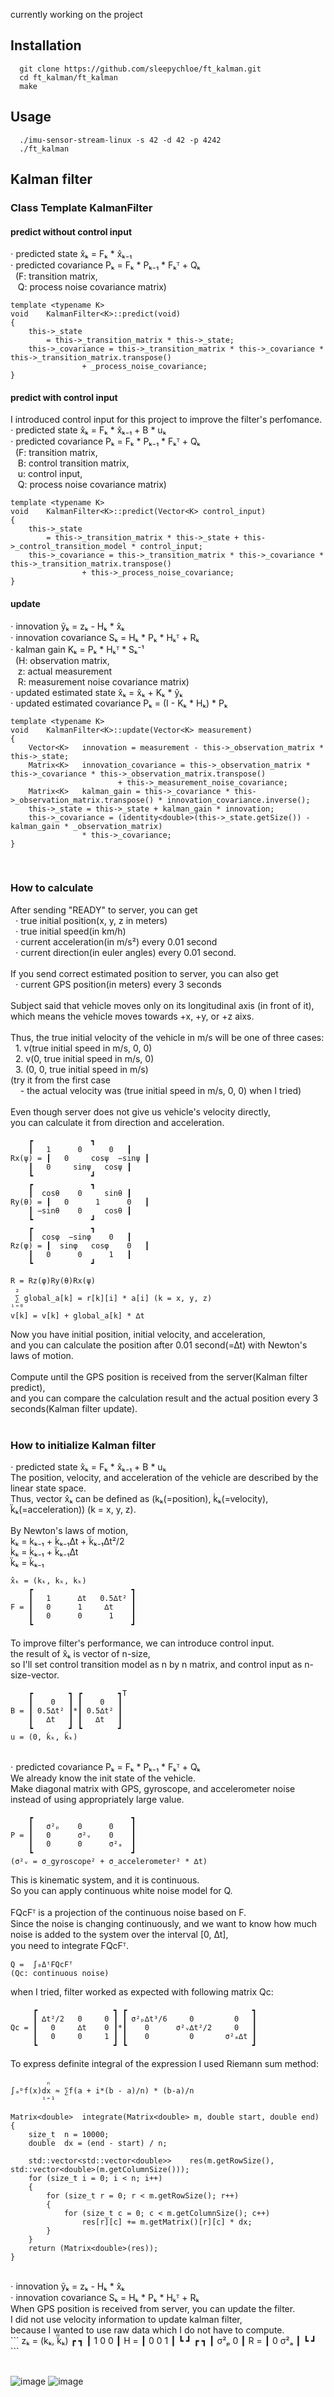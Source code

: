 currently working on the project

## Installation
```
  git clone https://github.com/sleepychloe/ft_kalman.git
  cd ft_kalman/ft_kalman
  make
```

## Usage
```
  ./imu-sensor-stream-linux -s 42 -d 42 -p 4242
  ./ft_kalman
```

## Kalman filter

### Class Template KalmanFilter<K>
#### predict without control input
 ⋅ predicted state x̂ₖ = Fₖ * x̂ₖ₋₁<br>
 ⋅ predicted covariance Pₖ = Fₖ * Pₖ₋₁ * Fₖᵀ + Qₖ<br>
&nbsp;&nbsp;(F: transition matrix,<br>
&nbsp;&nbsp;&nbsp;Q: process noise covariance matrix)<br>
```
template <typename K>
void	KalmanFilter<K>::predict(void)
{
	this->_state
		= this->_transition_matrix * this->_state;
	this->_covariance = this->_transition_matrix * this->_covariance * this->_transition_matrix.transpose()
				+ _process_noise_covariance;
}
```
#### predict with control input
I introduced control input for this project to improve the filter's perfomance.<br>
 ⋅ predicted state x̂ₖ = Fₖ * x̂ₖ₋₁ + B * uₖ<br>
 ⋅ predicted covariance Pₖ = Fₖ * Pₖ₋₁ * Fₖᵀ + Qₖ<br>
&nbsp;&nbsp;(F: transition matrix,<br>
&nbsp;&nbsp;&nbsp;B: control transition matrix,<br>
&nbsp;&nbsp;&nbsp;u: control input,<br>
&nbsp;&nbsp;&nbsp;Q: process noise covariance matrix)<br>
```
template <typename K>
void	KalmanFilter<K>::predict(Vector<K> control_input)
{
	this->_state
		= this->_transition_matrix * this->_state + this->_control_transition_model * control_input;
	this->_covariance = this->_transition_matrix * this->_covariance * this->_transition_matrix.transpose()
				+ this->_process_noise_covariance;
}
```
#### update
 ⋅ innovation ỹₖ = zₖ - Hₖ * x̂ₖ<br>
 ⋅ innovation covariance Sₖ = Hₖ * Pₖ * Hₖᵀ + Rₖ<br>
 ⋅ kalman gain Kₖ = Pₖ * Hₖᵀ * Sₖ⁻¹<br>
&nbsp;&nbsp;(H: observation matrix,<br>
&nbsp;&nbsp;&nbsp;z: actual measurement<br>
&nbsp;&nbsp;&nbsp;R: measurement noise covariance matrix)<br>
 ⋅ updated estimated state x̂ₖ = x̂ₖ + Kₖ * ỹₖ<br>
 ⋅ updated estimated covariance Pₖ = (I - Kₖ * Hₖ) * Pₖ<br>
```
template <typename K>
void	KalmanFilter<K>::update(Vector<K> measurement)
{
	Vector<K>	innovation = measurement - this->_observation_matrix * this->_state;
	Matrix<K>	innovation_covariance = this->_observation_matrix * this->_covariance * this->_observation_matrix.transpose()
						+ this->_measurement_noise_covariance;
	Matrix<K>	kalman_gain = this->_covariance * this->_observation_matrix.transpose() * innovation_covariance.inverse();
	this->_state = this->_state + kalman_gain * innovation;
	this->_covariance = (identity<double>(this->_state.getSize()) - kalman_gain * _observation_matrix)
				* this->_covariance;
}
```
<br>

### How to calculate
After sending "READY" to server, you can get<br>
&nbsp;&nbsp;⋅ true initial position(x, y, z in meters)<br>
&nbsp;&nbsp;⋅ true initial speed(in km/h)<br>
&nbsp;&nbsp;⋅ current acceleration(in m/s²) every 0.01 second<br>
&nbsp;&nbsp;⋅ current direction(in euler angles) every 0.01 second.<br>
<br>
If you send correct estimated position to server, you can also get<br>
&nbsp;&nbsp;⋅ current GPS position(in meters) every 3 seconds<br>
<br>
Subject said that vehicle moves only on its longitudinal axis (in front of it),<br>
which means the vehicle moves towards +x, +y, or +z aixs.<br>
<br>
Thus, the true initial velocity of the vehicle in m/s will be one of three cases:<br>
&nbsp;&nbsp;1. v(true initial speed in m/s, 0, 0)<br>
&nbsp;&nbsp;2. v(0, true initial speed in m/s, 0)<br>
&nbsp;&nbsp;3. (0, 0, true initial speed in m/s)<br>
(try it from the first case<br>
&nbsp;&nbsp;&nbsp;&nbsp;- the actual velocity was (true initial speed in m/s, 0, 0) when I tried)<br>
<br>
Even though server does not give us vehicle's velocity directly,<br>
you can calculate it from direction and acceleration.<br>
```
	┏		      ┓
	┃   1      0      0   ┃
Rx(ψ) = ┃   0     cosψ  −sinψ ┃
	┃   0     sinψ   cosψ ┃
	┗		      ┛
	┏		      ┓
	┃  cosθ    0     sinθ ┃
Ry(θ) = ┃   0      1      0   ┃
	┃ −sinθ    0     cosθ ┃
	┗		      ┛
	┏		      ┓
	┃  cosφ  −sinφ    0   ┃
Rz(φ) = ┃  sinφ   cosφ    0   ┃
	┃   0      0      1   ┃
	┗		      ┛

R = Rz(φ)Ry(θ)Rx(ψ)
 ₂
 ∑ global_a[k] = r[k][i] * a[i] (k = x, y, z)
ⁱ⁼⁰
v[k] = v[k] + global_a[k] * ∆t
```
Now you have initial position, initial velocity, and acceleration,<br>
and you can calculate the position after 0.01 second(=∆t) with Newton's laws of motion.<br>
<br>
Compute until the GPS position is received from the server(Kalman filter predict),<br>
and you can compare the calculation result and the actual position every 3 seconds(Kalman filter update).<br>
<br>

### How to initialize Kalman filter
⋅ predicted state x̂ₖ = Fₖ * x̂ₖ₋₁ + B * uₖ<br>
The position, velocity, and acceleration of the vehicle are described by the linear state space.<br>
Thus, vector x̂ₖ can be defined as (kₖ(=position), k̇ₖ(=velocity), k̈ₖ(=acceleration)) (k = x, y, z).<br><br>
By Newton's laws of motion,<br>
kₖ = kₖ₋₁ + k̇ₖ₋₁∆t + k̈ₖ₋₁∆t²/2<br>
k̇ₖ = k̇ₖ₋₁ + k̈ₖ₋₁∆t<br>
k̈ₖ = k̈ₖ₋₁<br>
```
x̂ₖ = (kₖ, k̇ₖ, k̈ₖ)
    ┏                      ┓
    ┃   1      ∆t   0.5∆t² ┃
F = ┃   0      1     ∆t    ┃
    ┃   0      0      1    ┃
    ┗                      ┛
```
To improve filter's performance, we can introduce control input.<br>
the result of x̂ₖ is vector of n-size,<br>
so I'll set control transition model as n by n matrix, and control input as n-size-vector.<br>
```
    ┏        ┓ ┏        ┓T
    ┃    0   ┃ ┃    0   ┃
B = ┃ 0.5∆t² ┃*┃ 0.5∆t² ┃
    ┃   ∆t   ┃ ┃   ∆t   ┃
    ┗        ┛ ┗        ┛
u = (0, k̇ₖ, k̈ₖ)
```
<br>
⋅ predicted covariance Pₖ = Fₖ * Pₖ₋₁ * Fₖᵀ + Qₖ<br>
We already know the init state of the vehicle.<br>
Make diagonal matrix with GPS, gyroscope, and accelerometer noise<br>
instead of using appropriately large value.<br>

```
    ┏                      ┓
    ┃   σ²ₚ    0      0    ┃
P = ┃   0      σ²ᵥ    0    ┃
    ┃   0      0      σ²ₐ  ┃
    ┗                      ┛
(σ²ᵥ = σ_gyroscope² + σ_accelerometer² * ∆t)
```

This is kinematic system, and it is continuous.<br>
So you can apply continuous white noise model for Q.<br>
<br>
FQcFᵀ is a projection of the continuous noise based on F.<br>
Since the noise is changing continuously, and we want to know how much noise is added to the system over the interval <span>[0, ∆t]</span>,<br>
you need to integrate FQcFᵀ.<br>

```
Q =  ∫₀ΔᵗFQcFᵀ
(Qc: continuous noise)
```
when I tried, filter worked as expected with following matrix Qc:<br>
```
     ┏                 ┓ ┏                            ┓
     ┃ ∆t²/2   0     0 ┃ ┃ σ²ₚ∆t³/6     0         0   ┃
Qc = ┃   0     ∆t    0 ┃*┃    0      σ²ᵥ∆t²/2     0   ┃
     ┃   0     0     1 ┃ ┃    0         0       σ²ₐ∆t ┃
     ┗                 ┛ ┗                            ┛
```
To express definite integral of the expression I used Riemann sum method:<br>
```
	    ₙ
∫ₐᵇf(x)dx ≈ ∑f(a + i*(b - a)/n) * (b-a)/n
	   ⁱ⁼¹
```
```
Matrix<double>	integrate(Matrix<double> m, double start, double end)
{
	size_t	n = 10000;
	double	dx = (end - start) / n;
	
	std::vector<std::vector<double>>	res(m.getRowSize(), std::vector<double>(m.getColumnSize()));
	for (size_t i = 0; i < n; i++)
	{
		for (size_t r = 0; r < m.getRowSize(); r++)
		{
			for (size_t c = 0; c < m.getColumnSize(); c++)
				res[r][c] += m.getMatrix()[r][c] * dx;
		}
	}
	return (Matrix<double>(res));
}
```
<br>
⋅ innovation ỹₖ = zₖ - Hₖ * x̂ₖ<br>
⋅ innovation covariance Sₖ = Hₖ * Pₖ * Hₖᵀ + Rₖ<br>
When GPS position is received from server, you can update the filter.<br>
I did not use velocity information to update kalman filter,<br>
because I wanted to use raw data which I do not have to compute.<br>
```
zₖ = (kₖ, k̈̈ₖ)
    ┏           ┓
    ┃ 1   0   0 ┃
H = ┃ 0   0   1 ┃
    ┗           ┛
    ┏          ┓
    ┃ σ²ₚ   0  ┃
R = ┃  0   σ²ₐ ┃
    ┗          ┛
```
<br>
<br>

![image](https://github.com/sleepychloe/ft_kalman/assets/78352910/019a912f-8248-4744-a2c6-7ce9951eb3cc)
![image](https://github.com/sleepychloe/ft_kalman/assets/78352910/a7a1838c-c44b-4e67-aeb1-7b1f40c7b5ca)
